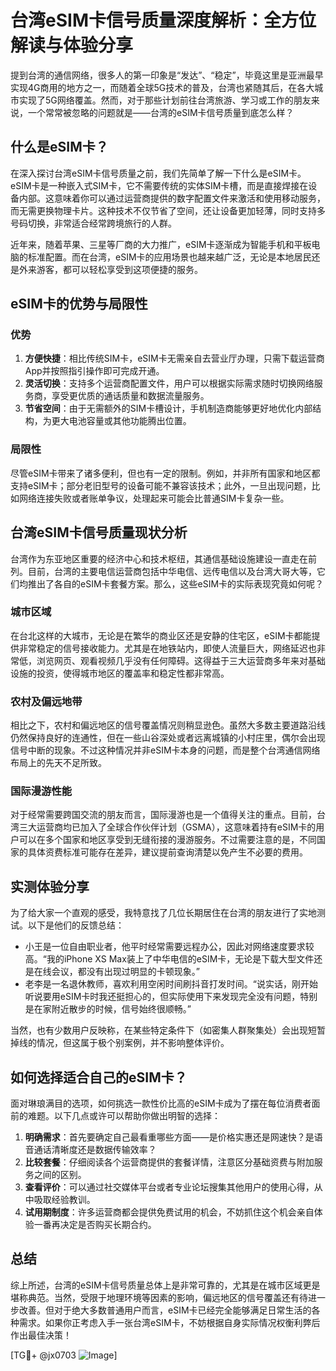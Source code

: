 # 台湾eSIM卡信号质量深度解析：全方位解读与体验分享

提到台湾的通信网络，很多人的第一印象是“发达”、“稳定”，毕竟这里是亚洲最早实现4G商用的地方之一，而随着全球5G技术的普及，台湾也紧随其后，在各大城市实现了5G网络覆盖。然而，对于那些计划前往台湾旅游、学习或工作的朋友来说，一个常常被忽略的问题就是——台湾的eSIM卡信号质量到底怎么样？

## 什么是eSIM卡？

在深入探讨台湾eSIM卡信号质量之前，我们先简单了解一下什么是eSIM卡。eSIM卡是一种嵌入式SIM卡，它不需要传统的实体SIM卡槽，而是直接焊接在设备内部。这意味着你可以通过运营商提供的数字配置文件来激活和使用移动服务，而无需更换物理卡片。这种技术不仅节省了空间，还让设备更加轻薄，同时支持多号码切换，非常适合经常跨境旅行的人群。

近年来，随着苹果、三星等厂商的大力推广，eSIM卡逐渐成为智能手机和平板电脑的标准配置。而在台湾，eSIM卡的应用场景也越来越广泛，无论是本地居民还是外来游客，都可以轻松享受到这项便捷的服务。

## eSIM卡的优势与局限性

### 优势

1. **方便快捷**：相比传统SIM卡，eSIM卡无需亲自去营业厅办理，只需下载运营商App并按照指引操作即可完成开通。
2. **灵活切换**：支持多个运营商配置文件，用户可以根据实际需求随时切换网络服务商，享受更优质的通话质量和数据流量服务。
3. **节省空间**：由于无需额外的SIM卡槽设计，手机制造商能够更好地优化内部结构，为更大电池容量或其他功能腾出位置。

### 局限性

尽管eSIM卡带来了诸多便利，但也有一定的限制。例如，并非所有国家和地区都支持eSIM卡；部分老旧型号的设备可能不兼容该技术；此外，一旦出现问题，比如网络连接失败或者账单争议，处理起来可能会比普通SIM卡复杂一些。

## 台湾eSIM卡信号质量现状分析

台湾作为东亚地区重要的经济中心和技术枢纽，其通信基础设施建设一直走在前列。目前，台湾的主要电信运营商包括中华电信、远传电信以及台湾大哥大等，它们均推出了各自的eSIM卡套餐方案。那么，这些eSIM卡的实际表现究竟如何呢？

### 城市区域

在台北这样的大城市，无论是在繁华的商业区还是安静的住宅区，eSIM卡都能提供非常稳定的信号接收能力。尤其是在地铁站内，即使人流量巨大，网络延迟也非常低，浏览网页、观看视频几乎没有任何障碍。这得益于三大运营商多年来对基础设施的投资，使得城市地区的覆盖率和稳定性都非常高。

### 农村及偏远地带

相比之下，农村和偏远地区的信号覆盖情况则稍显逊色。虽然大多数主要道路沿线仍然保持良好的连通性，但在一些山谷深处或者远离城镇的小村庄里，偶尔会出现信号中断的现象。不过这种情况并非eSIM卡本身的问题，而是整个台湾通信网络布局上的先天不足所致。

### 国际漫游性能

对于经常需要跨国交流的朋友而言，国际漫游也是一个值得关注的重点。目前，台湾三大运营商均已加入了全球合作伙伴计划（GSMA），这意味着持有eSIM卡的用户可以在多个国家和地区享受到无缝衔接的漫游服务。不过需要注意的是，不同国家的具体资费标准可能存在差异，建议提前查询清楚以免产生不必要的费用。

## 实测体验分享

为了给大家一个直观的感受，我特意找了几位长期居住在台湾的朋友进行了实地测试。以下是他们的反馈总结：

- 小王是一位自由职业者，他平时经常需要远程办公，因此对网络速度要求较高。“我的iPhone XS Max装上了中华电信的eSIM卡，无论是下载大型文件还是在线会议，都没有出现过明显的卡顿现象。”
- 老李是一名退休教师，喜欢利用空闲时间刷抖音打发时间。“说实话，刚开始听说要用eSIM卡时我还挺担心的，但实际使用下来发现完全没有问题，特别是在家附近散步的时候，信号始终很顺畅。”

当然，也有少数用户反映称，在某些特定条件下（如密集人群聚集处）会出现短暂掉线的情况，但这属于极个别案例，并不影响整体评价。

## 如何选择适合自己的eSIM卡？

面对琳琅满目的选项，如何挑选一款性价比高的eSIM卡成为了摆在每位消费者面前的难题。以下几点或许可以帮助你做出明智的选择：

1. **明确需求**：首先要确定自己最看重哪些方面——是价格实惠还是网速快？是语音通话清晰度还是数据传输效率？
2. **比较套餐**：仔细阅读各个运营商提供的套餐详情，注意区分基础资费与附加服务之间的区别。
3. **查看评价**：可以通过社交媒体平台或者专业论坛搜集其他用户的使用心得，从中吸取经验教训。
4. **试用期制度**：许多运营商都会提供免费试用的机会，不妨抓住这个机会亲自体验一番再决定是否购买长期合约。

## 总结

综上所述，台湾的eSIM卡信号质量总体上是非常可靠的，尤其是在城市区域更是堪称典范。当然，受限于地理环境等因素的影响，偏远地区的信号覆盖还有待进一步改善。但对于绝大多数普通用户而言，eSIM卡已经完全能够满足日常生活的各种需求。如果你正考虑入手一张台湾eSIM卡，不妨根据自身实际情况权衡利弊后作出最佳决策！

[TG💪+ @jx0703 ![Image](https://github.com/user-attachments/assets/dbca1d08-cadb-493c-b0ec-ad6f7a83f270)]